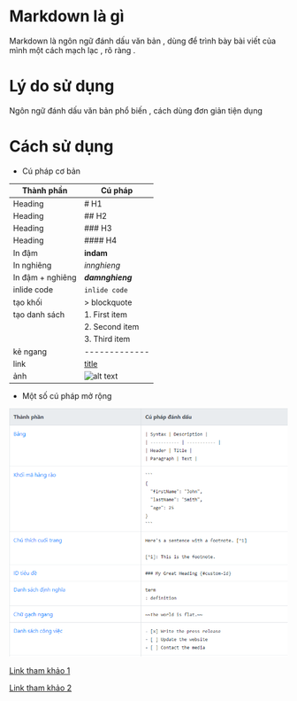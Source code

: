 # Markdown là gì
Markdown là ngôn ngữ đánh dấu văn bản , dùng để trình bày bài viết của mình một cách mạch lạc , rõ ràng .
# Lý do sử dụng 
Ngôn ngữ đánh dấu văn bản phổ biến , cách dùng đơn giản tiện dụng 
# Cách sử dụng 
- Cú pháp cơ bản 

| Thành phần      | Cú pháp      |
|-----------      |----------    |
| Heading         | # H1         |
| Heading         | ## H2        |
| Heading         | ### H3       |
| Heading         | #### H4      |
| In đậm          | **indam**    |
| In nghiêng      | *innghieng*  |
| In đậm + nghiêng| ***damnghieng***|
| inlide code     | `inlide code`|
| tạo khối        | > blockquote |
| tạo danh sách   |1. First item |
|                 |2. Second item|
|                 |3. Third item |
| kẻ ngang        |------------- |
| link            |[title](https://www.example.com)|
| ảnh             |![alt text](image.jpg)|


- Một số cú pháp mở rộng


![Alt text](../imgs/cuphapkhac.png)


[Link tham khảo 1 ](https://www.markdownguide.org/cheat-sheet/)

[Link tham khảo 2 ](https://topdev.vn/blog/markdown-la-gi-cach-su-dung-markdown/#dung-cho-chen-image)



